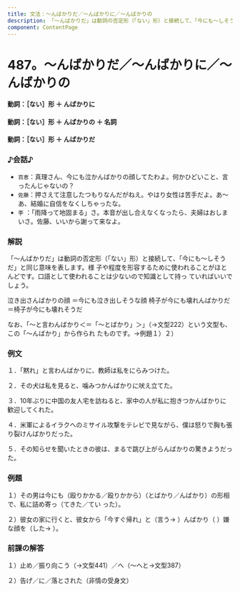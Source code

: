```yaml
---
title: 文法：～んばかりだ／～んばかりに／～んばかりの
description: 「～んばかりだ」は動詞の否定形（「ない」形）と接続して、「今にも～しそうだ」と同じ意味を表します。様 子や程度を形容するために使われることがほとんどです。口語として使われることは少ないので知識として持っ ていればいいでしょう。
component: ContentPage
---
```



# 487。～んばかりだ／～んばかりに／～んばかりの
#### 動詞：［ない］形 ＋ んばかりに
#### 動詞：［ない］形 ＋ んばかりの ＋ 名詞
#### 動詞：［ない］形 ＋ んばかりだ
### ♪会話♪
- `百恵`：真理さん、今にも泣かんばかりの顔してたわよ。何かひどいこと、言ったんじゃないの？
- `佐藤`：押さえて注意したつもりなんだがねえ。やはり女性は苦手だよ。あ～あ、結婚に自信をなくしちゃったな。
- `李` ：「雨降って地固まる」さ。本音が出し合えなくなったら、夫婦はおしまいさ。佐藤、いいから謝って来なよ。
### 解説
「～んばかりだ」は動詞の否定形（「ない」形）と接続して、「今にも～しそうだ」と同じ意味を表します。様 子や程度を形容するために使われることがほとんどです。口語として使われることは少ないので知識として持っ ていればいいでしょう。

泣き出さんばかりの顔 ＝今にも泣き出しそうな顔 椅子が今にも壊れんばかりだ ＝椅子が今にも壊れそうだ

なお、「～と言わんばかり＜＝「～とばかり」＞」（→文型222）という文型も、この「～んばかり」から作られ たものです。→例題１）２）
### 例文
１．「黙れ」と言わんばかりに、教師は私をにらみつけた。

２．その犬は私を見ると、噛みつかんばかりに吠え立てた。

３．10年ぶりに中国の友人宅を訪ねると、家中の人が私に抱きつかんばかりに歓迎してくれた。

４．米軍によるイラクへのミサイル攻撃をテレビで見ながら、僕は怒りで胸も張り裂けんばかりだった。

５．その知らせを聞いたときの彼は、まるで跳び上がらんばかりの驚きようだった。
### 例題
１）その男は今にも（殴りかかる／殴りかから）（とばかり／んばかり）の形相で、私に詰め寄っ（てきた／てい った）。

２）彼女の家に行くと、彼女から「今すぐ帰れ」と（言う→ ）んばかり（ ）嫌な顔を（した→ ）。
### 前課の解答
１）止め／振り向こう（→文型441）／へ（～へと→文型387）

２）告げ／に／落とされた（非情の受身文）
